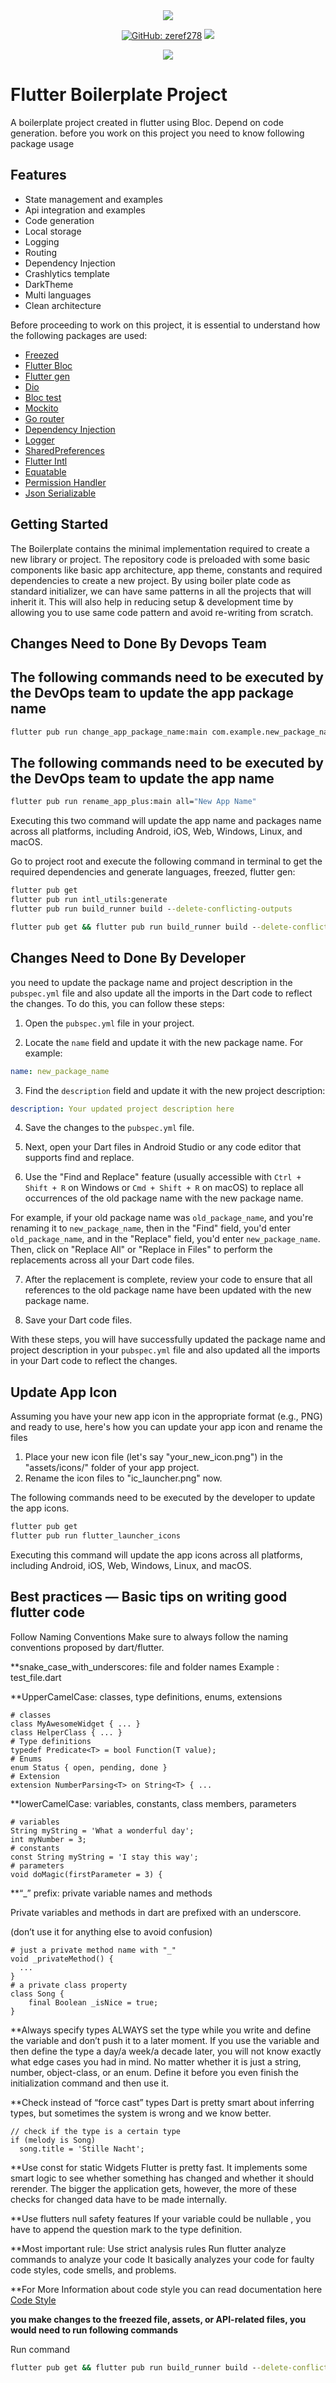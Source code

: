 <div align="center">
<a href="https://opensource.org/licenses/MIT" target="_blank"><img src="https://img.shields.io/badge/License-MIT-yellow.svg"/></a>

<a href="https://github.com/zeref278"><img alt="GitHub: zeref278" src="https://img.shields.io/github/followers/zeref278?label=Follow&style=social" /></a>
<a href="https://github.com/zeref278/flutter_boilerplate"><img src="https://img.shields.io/github/stars/zeref278/flutter_boilerplate?style=social" /></a>

<a href="https://www.buymeacoffee.com/zeref278"><img src="https://img.buymeacoffee.com/button-api/?text=Buy me a coffee&emoji=&slug=zeref278&button_colour=5F7FFF&font_colour=ffffff&font_family=Cookie&outline_colour=000000&coffee_colour=FFDD00"></a>

</div>

# Flutter Boilerplate Project

A boilerplate project created in flutter using Bloc. Depend on code generation. before you work on this project you need to know following package usage
## Features

* State management and examples
* Api integration and examples
* Code generation
* Local storage
* Logging
* Routing
* Dependency Injection
* Crashlytics template
* DarkTheme
* Multi languages
* Clean architecture


Before proceeding to work on this project, it is essential to understand how the following packages are used:
- [Freezed](https://pub.dev/packages/freezed)
- [Flutter Bloc](https://pub.dev/packages/flutter_bloc)
- [Flutter gen](https://pub.dev/packages/flutter_gen)
- [Dio](https://pub.dev/packages/retrofit)
- [Bloc test](https://pub.dev/packages/bloc_test)
- [Mockito](https://pub.dev/packages/mockito)
- [Go router](https://pub.dev/packages/go_router)
- [Dependency Injection](https://github.com/fluttercommunity/get_it)
- [Logger](https://pub.dev/packages/logger)
- [SharedPreferences](https://pub.dev/packages/shared_preferences)
- [Flutter Intl](https://pub.dev/packages/intl)
- [Equatable](https://pub.dev/packages/equatable)
- [Permission Handler](https://pub.dev/packages/permission_handler)
- [Json Serializable](https://pub.dev/packages/json_serializable)


## Getting Started

The Boilerplate contains the minimal implementation required to create a new library or project. The repository code is preloaded with some basic components like basic app architecture, app theme, constants and required dependencies to create a new project. By using boiler plate code as standard initializer, we can have same patterns in all the projects that will inherit it. This will also help in reducing setup & development time by allowing you to use same code pattern and avoid re-writing from scratch.

## Changes Need to Done By Devops Team

## The following commands need to be executed by the DevOps team to update the app package name
```cmd
flutter pub run change_app_package_name:main com.example.new_package_name
```

## The following commands need to be executed by the DevOps team to update the app name
```cmd
flutter pub run rename_app_plus:main all="New App Name"
```

Executing this two command will update the app name and packages name across all platforms, including Android, iOS, Web, Windows, Linux, and macOS.



Go to project root and execute the following command in terminal to get the required dependencies and generate languages, freezed, flutter gen:

```cmd
flutter pub get
flutter pub run intl_utils:generate
flutter pub run build_runner build --delete-conflicting-outputs
```

```cmd
flutter pub get && flutter pub run build_runner build --delete-conflicting-outputs
```

## Changes Need to Done By Developer
you need to update the package name and project description in the `pubspec.yml` file and also update all the imports in the Dart code to reflect the changes. To do this, you can follow these steps:

1. Open the `pubspec.yml` file in your project.

2. Locate the `name` field and update it with the new package name. For example:

```yaml
name: new_package_name
```

3. Find the `description` field and update it with the new project description:

```yaml
description: Your updated project description here
```

4. Save the changes to the `pubspec.yml` file.

5. Next, open your Dart files in Android Studio or any code editor that supports find and replace.

6. Use the "Find and Replace" feature (usually accessible with `Ctrl + Shift + R` on Windows or `Cmd + Shift + R` on macOS) to replace all occurrences of the old package name with the new package name.

For example, if your old package name was `old_package_name`, and you're renaming it to `new_package_name`, then in the "Find" field, you'd enter `old_package_name`, and in the "Replace" field, you'd enter `new_package_name`. Then, click on "Replace All" or "Replace in Files" to perform the replacements across all your Dart code files.

7. After the replacement is complete, review your code to ensure that all references to the old package name have been updated with the new package name.

8. Save your Dart code files.

With these steps, you will have successfully updated the package name and project description in your `pubspec.yml` file and also updated all the imports in your Dart code to reflect the changes.


## Update App Icon
Assuming you have your new app icon in the appropriate format (e.g., PNG) and ready to use, 
here's how you can update your app icon and rename the files
1. Place your new icon file (let's say "your_new_icon.png") in the "assets/icons/" folder of your app project.
2. Rename the icon files to "ic_launcher.png" now.


The following commands need to be executed by the developer to update the app icons.

```cmd
flutter pub get
flutter pub run flutter_launcher_icons
```

Executing this command will update the app icons across all platforms, including Android, iOS, Web, Windows, Linux, and macOS.



## Best practices — Basic tips on writing good flutter code
Follow Naming Conventions
Make sure to always follow the naming conventions proposed by dart/flutter.

**snake_case_with_underscores: file and folder names
Example : test_file.dart

**UpperCamelCase: classes, type definitions, enums, extensions

```
# classes
class MyAwesomeWidget { ... }
class HelperClass { ... }
# Type definitions
typedef Predicate<T> = bool Function(T value);
# Enums
enum Status { open, pending, done }
# Extension
extension NumberParsing<T> on String<T> { ...
```

**lowerCamelCase: variables, constants, class members, parameters
```
# variables
String myString = 'What a wonderful day';
int myNumber = 3;
# constants
const String myString = 'I stay this way';
# parameters
void doMagic(firstParameter = 3) {
```


**“_” prefix: private variable names and methods

Private variables and methods in dart are prefixed with an underscore.

(don’t use it for anything else to avoid confusion)

```
# just a private method name with "_"
void _privateMethod() {
  ...
}
# a private class property
class Song {
    final Boolean _isNice = true;
}
```

**Always specify types
ALWAYS set the type while you write and define the variable and don’t push it to a later moment.
If you use the variable and then define the type a day/a week/a decade later, you will not know exactly what edge cases you had in mind.
No matter whether it is just a string, number, object-class, or an enum. Define it before you even finish the initialization command and then use it.


**Check instead of “force cast” types
Dart is pretty smart about inferring types, but sometimes the system is wrong and we know better.
```
// check if the type is a certain type
if (melody is Song)
  song.title = 'Stille Nacht';
```

**Use const for static Widgets
Flutter is pretty fast. It implements some smart logic to see whether something has changed and whether it should rerender. The bigger the application gets, however, the more of these checks for changed data have to be made internally.

**Use flutters null safety features
If your variable could be nullable , you have to append the question mark to the type definition.


**Most important rule: Use strict analysis rules
Run flutter analyze commands to analyze your code
It basically analyzes your code for faulty code styles, code smells, and problems.


**For More Information about code style you can read documentation here
[Code Style](https://dart.dev/effective-dart/style)

**you make changes to the freezed file, assets, or API-related files, you would need to run following commands**

Run command
```cmd
flutter pub get && flutter pub run build_runner build --delete-conflicting-outputs
```